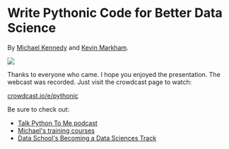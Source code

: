 # Write Pythonic Code for Better Data Science

By [Michael Kennedy](https://twitter.com/mkennedy) and [Kevin Markham](https://twitter.com/justmarkham).

[![](https://raw.githubusercontent.com/mikeckennedy/write-pythonic-code-for-better-data-science-webcast/master/readme_resources/vid.png)](https://www.crowdcast.io/e/pythonic)

Thanks to everyone who came. I hope you enjoyed the presentation. The webcast was recorded. Just visit the crowdcast page to watch:

[crowdcast.io/e/pythonic](https://www.crowdcast.io/e/pythonic)

Be sure to check out:

* [Talk Python To Me podcast](https://talkpython.fm/)
* [Michael's training courses](https://training.talkpython.fm/)
* [Data School's Becoming a Data Sciences Track](http://www.dataschool.io/talkpython/)

